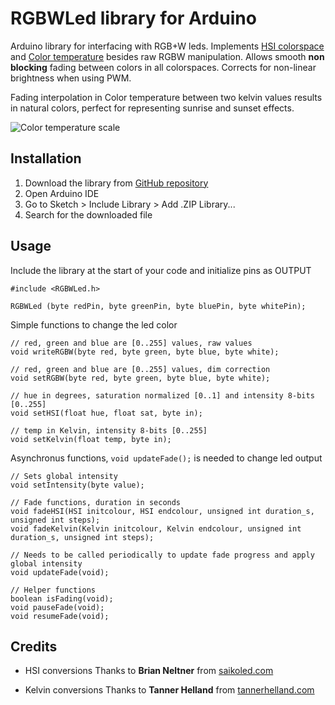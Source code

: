 # RGBWLed library for Arduino

Arduino library for interfacing with RGB+W leds. Implements [HSI colorspace](https://en.wikipedia.org/wiki/HSL_and_HSV#From_HSI) and [Color temperature](https://en.wikipedia.org/wiki/Color_temperature) besides raw RGBW manipulation. Allows smooth **non blocking** fading between colors in all colorspaces. Corrects for non-linear brightness when using PWM.

Fading interpolation in Color temperature between two kelvin values results in natural colors, perfect for representing sunrise and sunset effects.

![Color temperature scale](http://cdn3.craftsy.com/blog/wp-content/uploads/2014/08/color-temp.jpg "Color temperature scale")



## Installation

1. Download the library from [GitHub repository](https://github.com/Susensio/RGBWLed/archive/master.zip)
2. Open Arduino IDE
3. Go to Sketch > Include Library > Add .ZIP Library...
4. Search for the downloaded file


## Usage

Include the library at the start of your code and initialize pins as OUTPUT
```arduino
#include <RGBWLed.h>

RGBWLed (byte redPin, byte greenPin, byte bluePin, byte whitePin);
```

Simple functions to change the led color 
```arduino
// red, green and blue are [0..255] values, raw values
void writeRGBW(byte red, byte green, byte blue, byte white);

// red, green and blue are [0..255] values, dim correction
void setRGBW(byte red, byte green, byte blue, byte white);

// hue in degrees, saturation normalized [0..1] and intensity 8-bits [0..255]
void setHSI(float hue, float sat, byte in);

// temp in Kelvin, intensity 8-bits [0..255]
void setKelvin(float temp, byte in);
```


Asynchronus functions, `void updateFade();` is needed to change led output
```arduino
// Sets global intensity
void setIntensity(byte value);

// Fade functions, duration in seconds
void fadeHSI(HSI initcolour, HSI endcolour, unsigned int duration_s, unsigned int steps);
void fadeKelvin(Kelvin initcolour, Kelvin endcolour, unsigned int duration_s, unsigned int steps);

// Needs to be called periodically to update fade progress and apply global intensity
void updateFade(void);

// Helper functions
boolean isFading(void);
void pauseFade(void);
void resumeFade(void);

```



## Credits

* HSI conversions
Thanks to **Brian Neltner** from [saikoled.com](http://blog.saikoled.com/post/44677718712/how-to-convert-from-hsi-to-rgb-white)

* Kelvin conversions
Thanks to **Tanner Helland** from [tannerhelland.com](http://www.tannerhelland.com/4435/convert-temperature-rgb-algorithm-code/)
